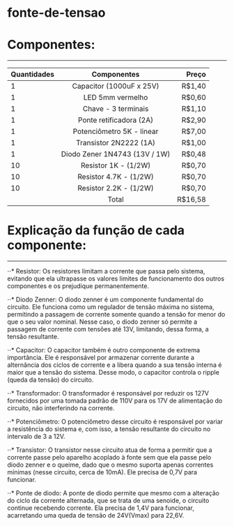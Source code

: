 # fonte-de-tensao


# Componentes:
---
| Quantidades   | Componentes   | Preço |
| ------------- |:-------------:| -----:|
| 1      | Capacitor (1000uF x 25V)      | R$1,40  |
| 1      | LED 5mm vermelho              | R$0,60  |
| 1      | Chave - 3 terminais           | R$1,10  |
| 1      | Ponte retificadora (2A)       | R$2,90  |
| 1      | Potenciômetro 5K - linear     | R$7,00  |
| 1      | Transistor 2N2222 (1A)        | R$1,00  |
| 1      | Diodo Zener 1N4743 (13V / 1W) | R$0,48  |
| 10     | Resistor 1K - (1/2W)          | R$0,70  |
| 10     | Resistor 4.7K - (1/2W)        | R$0,70  |
| 10     | Resistor 2.2K - (1/2W)        | R$0,70  |
|        | Total                         | R$16,58 |



# Explicação da função de cada componente: 
---
⋅⋅* Resistor: Os resistores limitam a corrente que passa pelo sistema, evitando que ela ultrapasse os valores limites de funcionamento dos outros componentes e os prejudique permanentemente.  

⋅⋅* Diodo Zenner: O diodo zenner é um componente fundamental do circuito. Ele funciona como um regulador de tensão máxima no sistema, permitindo a passagem de corrente somente quando a tensão for menor do que o seu valor nominal. Nesse caso, o diodo zenner só permite a passagem de corrente com tensões até 13V, limitando, dessa forma, a tensão resultante. 

⋅⋅* Capacitor: O capacitor também é outro componente de extrema importância. Ele é responsável por armazenar corrente durante a alternância dos ciclos de corrente e a libera quando a sua tensão interna é maior que a tensão do sistema. Desse modo, o capacitor controla o ripple (queda da tensão) do circuito. 

⋅⋅* Transformador: O transformador é responsável por reduzir os 127V fornecidos por uma tomada padrão de 110V para os 17V de alimentação do circuito, não interferindo na corrente. 

⋅⋅* Potenciômetro: O potenciômetro desse circuito é responsável por variar a resistência do sistema e, com isso, a tensão resultante do circuito no intervalo de 3 a 12V. 

⋅⋅* Transistor: O transistor nesse circuito atua de forma a permitir que a corrente passe pelo aparelho acoplado à fonte sem que ela passe pelo diodo zenner e o queime, dado que o mesmo suporta apenas correntes mínimas (nesse circuito, cerca de 10mA). Ele precisa de 0,7V para funcionar. 

⋅⋅* Ponte de diodo: A ponte de diodo permite que mesmo com a alteração do ciclo da corrente alternada, que se trata de uma senoide, o circuito continue recebendo corrente. Ela precisa de 1,4V para funcionar, acarretando uma queda de tensão de 24V(Vmax) para 22,6V. 
